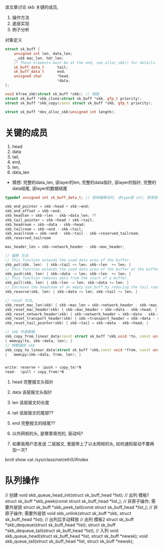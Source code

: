 该文章讨论 skb 关键的成员, 
1. 操作方法
2. 底层实现
3. 例子分析


对象定义 
```c++
struct sk_buff {
    unsigned int len, data_len;
    __u16 mac_len, hdr_len;
	/* These elements must be at the end, see alloc_skb() for details.  */
	sk_buff_data_t		tail;
	sk_buff_data_t		end;
	unsigned char		*head,
                        *data;
};

void kfree_skb(struct sk_buff *skb); // 销毁
struct sk_buff *skb_clone(struct sk_buff *skb, gfp_t priority);
struct sk_buff *skb_copy(const struct sk_buff *skb, gfp_t priority);

struct sk_buff *dev_alloc_skb(unsigned int length);
```
# 关键的成员 
1. head
2. data
3. tail, 
4. end, 
5. len,
6. data_len
+ 猜想: 完整的data_len, 该layer的len, 完整的data指针, 该layer的指针, 完整的data结尾, 该layer的数据结尾

```c++
typedef unsigned int sk_buff_data_t; // 使用偏移法时, 该type是 int; 使用指针法, 该type是指针

skb_end_pointer = skb->head + skb->end;
skb_end_offset = skb->end;
skb_headlen = skb->len - skb->data_len; ??
skb_tail_pointer = skb->head + skb->tail;
skb_headroom = skb->data - skb->head;
skb_tailroom = skb->end - skb->tail;
skb_availroom = skb->end - skb->tail - skb->reserved_tailroom;
sbk_reserved_tailroom

mac_header_len = skb->network_header - skb->mac_header;

// 偏移 方法
// This function extends the used data area of the buffer.
skb_put(sbk, len)  { skb->tail += len; skb->len  += len; }
// This function extends the used data area of the buffer at the buffer start.
skb_push(skb, len) { skb->data -= len; skb->len  += len; } 
// This function removes data from the start of a buffer.
skb_pull(skb, len) { skb->len -= len; skb->data += len; } 
// Increase the headroom of an empty &sk_buff by reducing the tail room.
skb_reserve(skb, len) { skb->data += len; skb->tail += len; }

// reset 方法,
skb_reset_mac_len(skb) { skb->mac_len = skb->network_header - skb->mac_header; }
skb_reset_mac_header(skb) {	skb->mac_header = skb->data - skb->head; }
skb_reset_network_header(skb) {	skb->network_header = skb->data - skb->head; }
skb_reset_transport_header(skb) { skb->transport_header = skb->data - skb->head; }
skb_reset_tail_pointer(skb) { skb->tail = skb->data - skb->head; }

// skb 中拿数据
skb_copy_from_linear_data(const struct sk_buff *skb,void *to, const unsigned int len) 
{ memcpy(to, skb->data, len); }
// 拷数据到 skb
skb_copy_to_linear_data(struct sk_buff *skb,const void *from, const unsigned int len)
{	memcpy(skb->data, from, len); }


write: reserve + (push + copy_to)*N
read:  (pull + copy_from)*N
```

1. head 完整报文头指针
2. data 该层报文头指针
3. len  该层报文的长度
4. tail 该层报文的尾部??
5. end  完整报文的结尾??


1. 以外网帧的头, 是哪里填充的, 驱动吗?
2. 如果我用户态发送 二层报文, 里面带上了以太网帧的头, 如何通知驱动不要再加一次?


brctl show
cat /sys/class/net/eth0/ifindex

# 队列操作
// 创建
void skb_queue_head_init(struct sk_buff_head *list);
// 出列 模板1
struct sk_buff *skb_peek(const struct sk_buff_head *list_);      // 非原子操作; 需要外层锁
struct sk_buff *skb_peek_tail(const struct sk_buff_head *list_); // 非原子操作; 需要外层锁
void skb_unlink(struct sk_buff *skb, struct sk_buff_head *list); // 出列后手动释放
// 出列 模板2
struct sk_buff *skb_dequeue(struct sk_buff_head *list);
struct sk_buff *skb_dequeue_tail(struct sk_buff_head *list);
// 入列
void skb_queue_head(struct sk_buff_head *list, struct sk_buff *newsk);
void skb_queue_tail(struct sk_buff_head *list, struct sk_buff *newsk);
